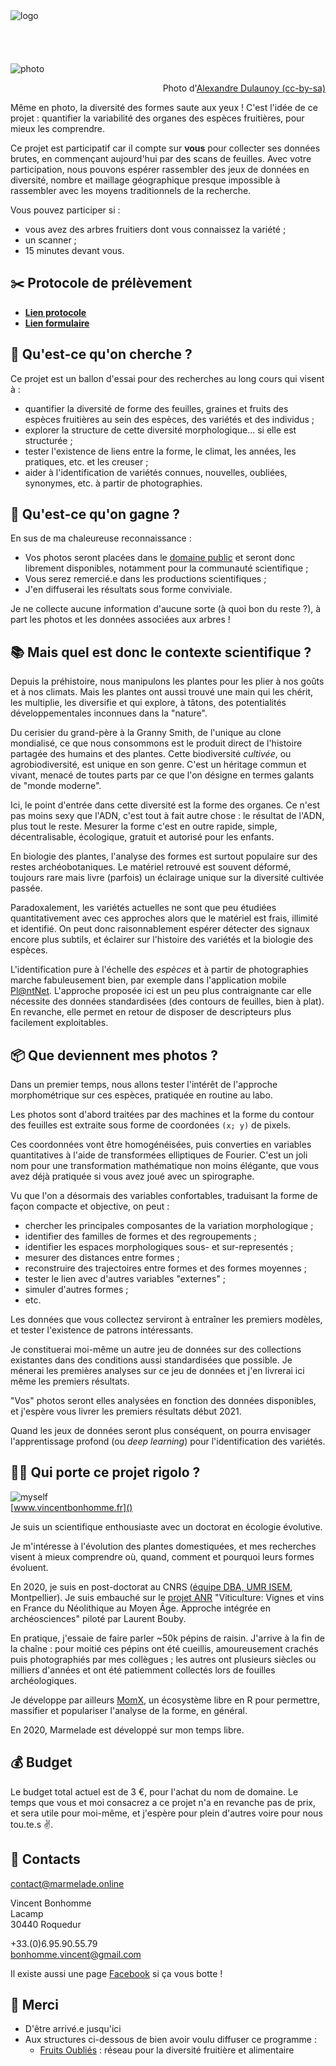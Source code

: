 <br/><br/>
![logo](img/header.png)
<br/><br/><br/><br/><br/>
![photo](img/5075826879_d728c4d44c_c.jpg)  
<p style="text-align:right;">Photo d'<a href="https://www.flickr.com/photos/adulau/5075826879">Alexandre Dulaunoy (cc-by-sa)</a></p>

Même en photo, la diversité des formes saute aux yeux ! C'est l'idée de ce projet : quantifier la variabilité des organes des espèces fruitières, pour mieux les comprendre.

Ce projet est participatif car il compte sur **vous** pour collecter ses données brutes, en commençant aujourd'hui par des scans de feuilles. Avec votre participation, nous pouvons espérer rassembler des jeux de données en diversité, nombre et maillage géographique presque impossible à rassembler avec les moyens traditionnels de la recherche.

Vous pouvez participer si :

 * vous avez des arbres fruitiers dont vous connaissez la variété ;
 * un scanner ;
 * 15 minutes devant vous.
 

## :scissors: Protocole de prélèvement
 * [**Lien protocole**](protocole_feuilles_0520.md)
 * [**Lien formulaire**](https://forms.gle/88nU4t7EueY1fg348)
 
## :mag_right: Qu'est-ce qu'on cherche ?

Ce projet est un ballon d'essai pour des recherches au long cours qui visent à :

 - quantifier la diversité de forme des feuilles, graines et fruits des espèces fruitières au sein des espèces, des variétés et des individus ;
 - explorer la structure de cette diversité morphologique... si elle est structurée ;
 - tester l'existence de liens entre la forme, le climat, les années, les pratiques, etc. et les creuser ;
 - aider à l'identification de variétés connues, nouvelles, oubliées, synonymes, etc. à partir de photographies.
 
## :gift: Qu'est-ce qu'on gagne ?
En sus de ma chaleureuse reconnaissance :

* Vos photos seront placées dans le [domaine public](https://creativecommons.org/publicdomain/zero/1.0/deed.fr) et seront donc librement disponibles, notamment pour la communauté scientifique ;
* Vous serez remercié.e dans les productions scientifiques ;
* J'en diffuserai les résultats sous forme conviviale.

Je ne collecte aucune information d'aucune sorte (à quoi bon du reste ?), à part les photos et les données associées aux arbres !

## :books: Mais quel est donc le contexte scientifique ?

Depuis la préhistoire, nous manipulons les plantes pour les plier à nos goûts et à nos climats. Mais les plantes ont aussi trouvé une main qui les chérit, les multiplie, les diversifie et qui explore, à tâtons, des potentialités développementales inconnues dans la "nature".

Du cerisier du grand-père à la Granny Smith, de l'unique au clone mondialisé, ce que nous consommons est le produit direct de l'histoire partagée des humains et des plantes. Cette biodiversité _cultivée_, ou agrobiodiversité, est unique en son genre. C'est un héritage commun et vivant, menacé de toutes parts par ce que l'on désigne en termes galants de "monde moderne".

Ici, le point d'entrée dans cette diversité est la forme des organes. Ce n'est pas moins sexy que l'ADN, c'est tout à fait autre chose : le résultat de l'ADN, plus tout le reste. Mesurer la forme c'est en outre rapide, simple, décentralisable, écologique, gratuit et autorisé pour les enfants.

En biologie des plantes, l'analyse des formes est surtout populaire sur des restes archéobotaniques. Le matériel retrouvé est souvent déformé, toujours rare mais livre (parfois) un éclairage unique sur la diversité cultivée passée.

Paradoxalement, les variétés actuelles ne sont que peu étudiées quantitativement avec ces approches alors que le matériel est frais, illimité et identifié. On peut donc raisonnablement espérer détecter des signaux encore plus subtils, et éclairer sur l'histoire des variétés et la biologie des espèces.

L'identification pure à l'échelle des _espèces_ et à partir de photographies marche fabuleusement bien, par exemple dans l'application mobile [Pl@ntNet](https://plantnet.org/). L'approche proposée ici est un peu plus contraignante car elle nécessite des données standardisées (des contours de feuilles, bien à plat). En revanche, elle permet en retour de disposer de descripteurs plus facilement exploitables.

## :package: Que deviennent mes photos ?

Dans un premier temps, nous allons tester l'intérêt de l'approche morphométrique sur ces espèces,  pratiquée en routine au labo. 

Les photos sont d'abord traitées par des machines et la forme du contour des feuilles est extraite sous forme de coordonées `(x; y)` de pixels.

Ces coordonnées vont être homogénéisées, puis converties en variables quantitatives à l'aide de transformées elliptiques de Fourier. C'est un joli nom pour une transformation mathématique non moins élégante, que vous avez déjà pratiquée si vous avez joué avec un spirographe.

Vu que l'on a désormais des variables confortables, traduisant la forme de façon compacte et objective, on peut :

* chercher les principales composantes de la variation morphologique ;
* identifier des familles de formes et des regroupements ;
* identifier les espaces morphologiques sous- et sur-representés ;
* mesurer des distances entre formes ;
* reconstruire des trajectoires entre formes et des formes moyennes ;
* tester le lien avec d'autres variables "externes" ;
* simuler d'autres formes ;
* etc.

Les données que vous collectez serviront à entraîner les premiers modèles, et tester l'existence de patrons intéressants.

Je constituerai moi-même un autre jeu de données sur des collections existantes dans des conditions aussi standardisées que possible. Je ménerai les premières analyses sur ce jeu de données et j'en livrerai ici même les premiers résultats.

"Vos" photos seront elles analysées en fonction des données disponibles, et j'espère vous livrer les premiers résultats début 2021.

Quand les jeux de données seront plus conséquent, on pourra envisager l'apprentissage profond (ou _deep learning_) pour l'identification des variétés.

## :man_farmer: Qui porte ce projet rigolo ?

![myself](img/myself.png)   
[www.vincentbonhomme.fr]()

Je suis un scientifique enthousiaste avec un doctorat en écologie évolutive.

Je m'intéresse à l'évolution des plantes domestiquées, et mes recherches visent à mieux comprendre où, quand, comment et pourquoi leurs formes évoluent.

En 2020, je suis en post-doctorat au CNRS ([équipe DBA, UMR ISEM](http://www.isem.univ-montp2.fr/fr/equipes/dynamique-de-la-biodiversite-anthropoecologie-index/), Montpellier). Je suis embauché sur le [projet ANR](https://anr.fr/Projet-ANR-16-CE27-0013)  "Viticulture: Vignes et vins en France du Néolithique au Moyen Âge. Approche intégrée en archéosciences" piloté par Laurent Bouby.

En pratique, j'essaie de faire parler ~50k pépins de raisin. J'arrive à la fin de la chaîne : pour moitié ces pépins ont été cueillis, amoureusement crachés puis photographiés par mes collègues ; les autres ont plusieurs siècles ou milliers d'années et ont été patiemment collectés lors de fouilles archéologiques.

Je développe par ailleurs [MomX](http://momx.github.io), un écosystème libre en R pour permettre, massifier et populariser l'analyse de la forme, en général.

En 2020, Marmelade est développé sur mon temps libre.

## :moneybag: Budget
Le budget total actuel est de 3 €, pour l'achat du nom de domaine.
Le temps que vous et moi consacrez a ce projet n'a en revanche pas de prix, et sera utile pour moi-même, et j'espère pour plein d'autres voire pour nous tou.te.s &#9996;.

## :incoming_envelope: Contacts

<contact@marmelade.online>  

Vincent Bonhomme  
Lacamp  
30440 Roquedur  

+33.(0)6.95.90.55.79  
<bonhomme.vincent@gmail.com>

Il existe aussi une page [Facebook](https://www.facebook.com/Marmelade-100577291640542)  si ça vous botte !

## :clap: Merci
 * D'être arrivé.e jusqu'ici
 * Aux structures ci-dessous de bien avoir voulu diffuser ce programme :
 	* [Fruits Oubliés](http://fruitsoublies.org/) : réseau pour la diversité fruitière et alimentaire

